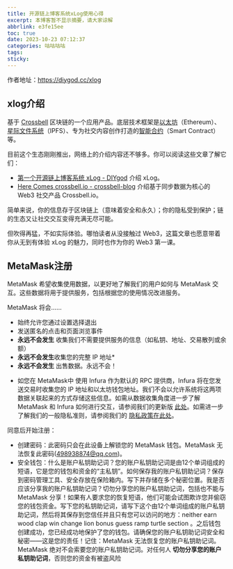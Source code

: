 ```yaml
---
title: 开源链上博客系统xLog使用心得
excerpt: 本博客暂不显示摘要，请大家谅解
abbrlink: e3fe15ee
toc: true
date: 2023-10-23 07:12:37
categories: 咕咕咕咕
tags:
sticky:
---
```


作者地址：https://diygod.cc/xlog

## xlog介绍

基于 [Crossbell](https://crossbell.io/) 区块链的一个应用产品。底层技术框架是[以太坊](https://zh.wikipedia.org/wiki/以太坊)（Ethereum）、[星际文件系统](https://zh.wikipedia.org/wiki/星际文件系统)（IPFS）、专为社交内容创作打造的[智能合约](https://zh.wikipedia.org/wiki/智能合约)（Smart Contract）等。

目前这个生态刚刚推出，网络上的介绍内容还不够多。你可以阅读这些文章了解它们：

- [第一个开源链上博客系统 xLog - DIYgod](https://blog.diygod.me/xlog) 介绍 xLog。
- [Here Comes crossbell.io - crossbell-blog](https://crossbell-blog.xlog.app/32168-1) 介绍基于同步数据为核心的 Web3 社交产品 Crossbell.io。

简单来说，你的信息存于区块链上（意味着安全和永久）；你的隐私受到保护；链的生态又让社交交互变得充满无尽可能。

但吹得再猛，不如实际体验。哪怕读者从没接触过 Web3，这篇文章也愿意带着你从无到有体验 xLog 的魅力，同时也作为你的 Web3 第一课。

## MetaMask注册

MetaMask 希望收集使用数据，以更好地了解我们的用户如何与 MetaMask 交互。这些数据将用于提供服务，包括根据您的使用情况改进服务。

MetaMask 将会......

- 始终允许您通过设置选择退出
- 发送匿名的点击和页面浏览事件
-  **永远不会发生** 收集我们不需要提供服务的信息（如私钥、地址、交易散列或余额）
-  **永远不会发生**收集您的完整 IP 地址*
-  **永远不会发生** 出售数据。永远不会！

* 如您在 MetaMask中 使用 Infura 作为默认的 RPC 提供商，Infura 将在您发送交易时收集您的 IP 地址和以太坊钱包地址。我们不会以允许系统将这两项数据关联起来的方式存储这些信息。如需从数据收集角度进一步了解 MetaMask 和 Infura 如何进行交互，请参阅我们的更新版 [此处](https://consensys.net/blog/news/consensys-data-retention-update/)。如需进一步了解我们的一般隐私准则，请参阅我们的 [隐私政策在此处](https://metamask.io/privacy.html)。

同意后开始注册：

- 创建密码：此密码只会在此设备上解锁您的 MetaMask 钱包。MetaMask 无法恢复此密码(498938874@qq.com)。
- 安全钱包：什么是账户私钥助记词？您的账户私钥助记词是由12个单词组成的短语，它是您的钱包和资金的“主私钥”。如何保存我的账户私钥助记词？保存到密码管理工具、安全存放在保险箱内。写下并存储在多个秘密位置。我是否应该分享我的账户私钥助记词？切勿分享您的账户私钥助记词，包括也不能与 MetaMask 分享！如果有人要求您的恢复短语，他们可能会试图欺诈您并偷窃您的钱包资金。写下您的私钥助记词，请写下这个由12个单词组成的账户私钥助记词，然后将其保存到您信任并且只有您可以访问的地方：neither earn wood clap win change lion bonus guess ramp turtle section 。之后钱包创建成功，您已经成功地保护了您的钱包。请确保您的账户私钥助记词安全和秘密——这是您的责任！记住：MetaMask 无法恢复您的账户私钥助记词。MetaMask 绝对不会索要您的账户私钥助记词。对任何人 **切勿分享您的账户私钥助记词**，否则您的资金有被盗风险